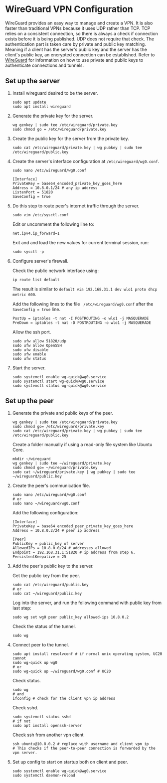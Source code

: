 # WireGuard VPN Configuration

WireGuard provides an easy way to manage and create a VPN. It is also faster than traditional VPNs because it uses UDP rather than TCP. TCP relies on a consistent connection, so there is always a check if connection exists before it is being published. UDP does not require that check. The authentication part is taken care by private and public key matching. Meaning if a client has the server's public key and the server has the client's public key, an encrypted connection can be established. Refer to [WireGuard](https://www.wireguard.com/) for information on how to use private and public keys to authenticate connections and tunnels.

## Set up the server

1. Install wireguard desired to be the server.

   ```
   sudo apt update
   sudo apt install wireguard
   ```

2. Generate the private key for the server.

   ```
   wg genkey | sudo tee /etc/wireguard/private.key
   sudo chmod go = /etc/wireguard/private.key
   ```

3. Create the public key for the server from the private key.

   ```
   sudo cat /etc/wireguard/private.key | wg pubkey | sudo tee /etc/wireguard/public.key
   ```

4. Create the server's interface configuration at `/etc/wireguard/wg0.conf`.

   ```
   sudo nano /etc/wireguard/wg0.conf
   ```

   ```
   [Interface]
   PrivateKey = base64_encoded_private_key_goes_here
   Address = 10.8.0.1/24 # any ip address
   ListenPort = 51820
   SaveConfig = true
   ```

5. Do this step to route peer's internet traffic through the server.

   ```
   sudo vim /etc/sysctl.conf
   ```

   Edit or uncomment the following line to:

   ```
   net.ipv4.ip_forward=1
   ```

   Exit and and load the new values for current terminal session, run:

   ```
   sudo sysctl -p
   ```

6. Configure server's firewall.

   Check the public network interface using:

   ```
   ip route list default
   ```

   The result is similar to `default via 192.168.31.1 dev wlo1 proto dhcp metric 600`.

   Add the following lines to the file ` /etc/wireguard/wg0.conf` after the `SaveConfig = true` line.

   ```
   PostUp = iptables -t nat -I POSTROUTING -o wlo1 -j MASQUERADE
   PreDown = iptables -t nat -D POSTROUTING -o wlo1 -j MASQUERADE 
   ```

   Allow the ssh port.

   ```
   sudo ufw allow 51820/udp
   sudo ufw allow OpenSSH
   sudo ufw disable
   sudo ufw enable
   sudo ufw status
   ```

7. Start the server.

   ```
   sudo systemctl enable wg-quick@wg0.service
   sudo systemctl start wg-quick@wg0.service
   sudo systemctl status wg-quick@wg0.service
   ```

## Set up the peer

1. Generate the private and public keys of the peer.

   ```
   wg genkey | sudo tee /etc/wireguard/private.key
   sudo chmod go= /etc/wireguard/private.key
   sudo cat /etc/wireguard/private.key | wg pubkey | sudo tee /etc/wireguard/public.key
   ```

   Create a folder manually if using a read-only file system like Ubuntu Core.

   ```
   mkdir ~/wireguard
   wg genkey | sudo tee ~/wireguard/private.key
   sudo chmod go= ~/wireguard/private.key
   sudo cat ~/wireguard/private.key | wg pubkey | sudo tee ~/wireguard/public.key
   ```

2. Create the peer's communication file.

   ```
   sudo nano /etc/wireguard/wg0.conf
   # or
   sudo nano ~/wireguard/wg0.conf
   ```

   Add the following configuration:

   ```
   [Interface]
   PrivateKey = base64_encoded_peer_private_key_goes_here
   Address = 10.8.0.2/24 # peer ip address
   
   [Peer]
   PublicKey = public_key of server
   AllowedIPs = 10.8.0.0/24 # addresses allowed 
   Endpoint = 192.168.31.1:51820 # ip address from step 6.
   PersistentKeepalive = 25
   ```

3. Add the peer's public key to the server.

   Get the public key from the peer.

   ```
   sudo cat /etc/wireguard/public.key
   # or
   sudo cat ~/wireguard/public.key
   ```

   Log into the server, and run the following command with public key from last step:

   ```
   sudo wg set wg0 peer public_key allowed-ips 10.8.0.2
   ```

   Check the status of the tunnel.

   ```
   sudo wg
   ```

4. Connect peer to the tunnel.

   ```
   sudo apt install resolvconf # if normal unix operating system, UC20 cannot
   sudo wg-quick up wg0
   # or
   sudo wg-quick up ~/wireguard/wg0.conf # UC20
   ```

   Check status.

   ```
   sudo wg
   # and
   ifconfig # check for the client vpn ip address
   ```

   Check sshd.

   ```
   sudo systemctl status sshd
   # if not
   sudo apt install openssh-server
   ```

   Check ssh from another vpn client

   ```
   ssh ubuntu@10.8.0.2 # replace with username and client vpn ip
   # This checks if the peer-to-peer connection is forwarded by the vpn server.
   ```

5. Set up config to start on startup both on client and peer.

   ```
   sudo systemctl enable wg-quick@wg0.service
   sudo systemctl daemon-reload
   ```
